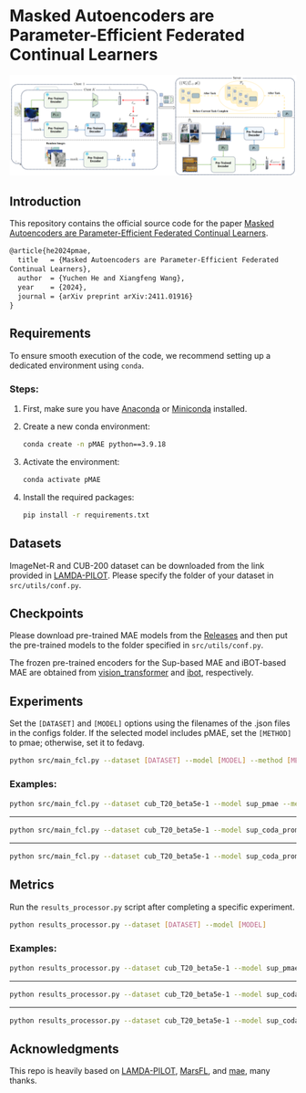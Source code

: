 # Masked Autoencoders are Parameter-Efficient Federated Continual Learners

<p align="center">
  <img src="./images/overview.png" width="800px">
</p>

## Introduction

This repository contains the official source code for the paper [Masked Autoencoders are Parameter-Efficient Federated Continual Learners](https://arxiv.org/abs/2411.01916).
```
@article{he2024pmae,
  title   = {Masked Autoencoders are Parameter-Efficient Federated Continual Learners},
  author  = {Yuchen He and Xiangfeng Wang},
  year    = {2024},
  journal = {arXiv preprint arXiv:2411.01916}
}
```

## Requirements

To ensure smooth execution of the code, we recommend setting up a dedicated environment using `conda`.

### Steps:

1. First, make sure you have [Anaconda](https://www.anaconda.com/products/distribution) or [Miniconda](https://docs.conda.io/en/latest/miniconda.html) installed.

2. Create a new conda environment:

    ```bash
    conda create -n pMAE python==3.9.18
    ```

3. Activate the environment:

    ```bash
    conda activate pMAE
    ```

4. Install the required packages:

    ```bash
    pip install -r requirements.txt
    ```

## Datasets

ImageNet-R and CUB-200 dataset can be downloaded from the link provided in [LAMDA-PILOT](https://github.com/sun-hailong/LAMDA-PILOT). Please specify the folder of your dataset in `src/utils/conf.py`.

## Checkpoints
Please download pre-trained MAE models from the [Releases](https://github.com/ycheoo/pMAE/releases/tag/checkpoints) and then put the pre-trained models to the folder specified in `src/utils/conf.py`.

The frozen pre-trained encoders for the Sup-based MAE and iBOT-based MAE are obtained from [vision_transformer](https://github.com/google-research/vision_transformer) and [ibot](https://github.com/bytedance/ibot), respectively.

## Experiments

Set the `[DATASET]` and `[MODEL]` options using the filenames of the .json files in the configs folder. If the selected model includes pMAE, set the `[METHOD]` to pmae; otherwise, set it to fedavg.

```bash
python src/main_fcl.py --dataset [DATASET] --model [MODEL] --method [METHOD] --device 0
```

### Examples:

```bash
python src/main_fcl.py --dataset cub_T20_beta5e-1 --model sup_pmae --method pmae --device 0
```

---

```bash
python src/main_fcl.py --dataset cub_T20_beta5e-1 --model sup_coda_prompt --method fedavg --device 0
```

---

```bash
python src/main_fcl.py --dataset cub_T20_beta5e-1 --model sup_coda_prompt_w_pmae --method pmae --device 0
```

## Metrics

Run the `results_processor.py` script after completing a specific experiment.

```bash
python results_processor.py --dataset [DATASET] --model [MODEL]
```

### Examples:

```bash
python results_processor.py --dataset cub_T20_beta5e-1 --model sup_pmae
```

---

```bash
python results_processor.py --dataset cub_T20_beta5e-1 --model sup_coda_prompt
```

---

```bash
python results_processor.py --dataset cub_T20_beta5e-1 --model sup_coda_prompt_w_pmae
```

## Acknowledgments

This repo is heavily based on [LAMDA-PILOT](https://github.com/sun-hailong/LAMDA-PILOT), [MarsFL](https://github.com/WenkeHuang/MarsFL), and [mae](https://github.com/facebookresearch/mae), many thanks.
